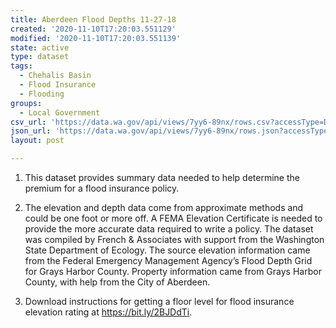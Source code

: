 ```yaml
---
title: Aberdeen Flood Depths 11-27-18
created: '2020-11-10T17:20:03.551129'
modified: '2020-11-10T17:20:03.551139'
state: active
type: dataset
tags:
  - Chehalis Basin
  - Flood Insurance
  - Flooding
groups:
  - Local Government
csv_url: 'https://data.wa.gov/api/views/7yy6-89nx/rows.csv?accessType=DOWNLOAD'
json_url: 'https://data.wa.gov/api/views/7yy6-89nx/rows.json?accessType=DOWNLOAD'
layout: post

---
```

1.  This dataset provides summary data needed to help determine the premium for a flood insurance policy.

2.  The elevation and depth data come from approximate methods and could be one foot or more off. A FEMA Elevation Certificate is needed to provide the more accurate data required to write a policy. The dataset was compiled by French & Associates with support from the Washington State Department of Ecology. The source elevation information came from the Federal Emergency Management Agency’s Flood Depth Grid for Grays Harbor County. Property information came from Grays Harbor County, with help from the City of Aberdeen.

3.  Download instructions for getting a floor level for flood insurance elevation rating at https://bit.ly/2BJDdTi.
